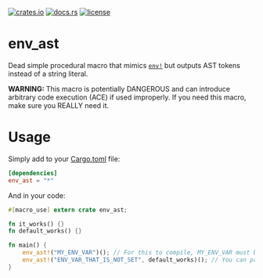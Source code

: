 [![crates.io](https://img.shields.io/crates/v/env_ast.svg)](https://crates.io/crates/env_ast)
[![docs.rs](https://docs.rs/env_ast/badge.svg)](https://docs.rs/env_ast/)
[![license](https://img.shields.io/crates/l/env_ast)](https://github.com/WilliamVenner/env_ast/blob/master/LICENSE)

# env_ast

Dead simple procedural macro that mimics [`env!`](https://doc.rust-lang.org/std/env/index.html) but outputs AST tokens instead of a string literal.

**WARNING:** This macro is potentially DANGEROUS and can introduce arbitrary code execution (ACE) if used improperly. If you need this macro, make sure you REALLY need it.

# Usage

Simply add to your [Cargo.toml](https://doc.rust-lang.org/cargo/reference/manifest.html) file:

```toml
[dependencies]
env_ast = "*"
```

And in your code:

```rust
#[macro_use] extern crate env_ast;

fn it_works() {}
fn default_works() {}

fn main() {
    env_ast!("MY_ENV_VAR")(); // For this to compile, MY_ENV_VAR must be set to `it_works` at build time
    env_ast!("ENV_VAR_THAT_IS_NOT_SET", default_works)(); // You can provide a default set of tokens if the environment variable is not found
}
```